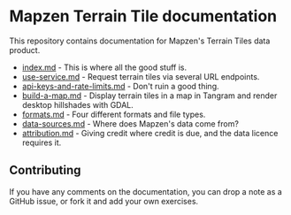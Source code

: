 # Mapzen Terrain Tile documentation

This repository contains documentation for Mapzen's Terrain Tiles data product.

* [index.md](index.md) - This is where all the good stuff is.
* [use-service.md](use-service.md) - Request terrain tiles via several URL endpoints.
* [api-keys-and-rate-limits.md](api-keys-and-rate-limits.md) - Don't ruin a good thing.
* [build-a-map.md](build-a-map.md) - Display terrain tiles in a map in Tangram and render desktop hillshades with GDAL.
* [formats.md](formats.md) - Four different formats and file types.
* [data-sources.md](data-sources.md) - Where does Mapzen's data come from?
* [attribution.md](attribution.md) - Giving credit where credit is due, and the data licence requires it.

## Contributing

If you have any comments on the documentation, you can drop a note as a GitHub issue, or fork it and add your own exercises.